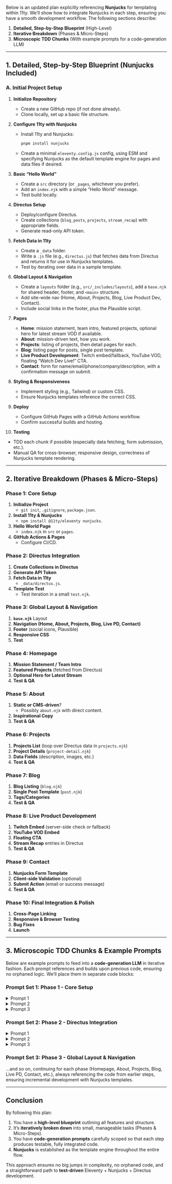 Below is an updated plan explicitly referencing **Nunjucks** for templating within 11ty. We’ll show how to integrate Nunjucks in each step, ensuring you have a smooth development workflow. The following sections describe:

1. **Detailed, Step-by-Step Blueprint** (High-Level)  
2. **Iterative Breakdown** (Phases & Micro-Steps)  
3. **Microscopic TDD Chunks** (With example prompts for a code-generation LLM)  

---

## 1. Detailed, Step-by-Step Blueprint (Nunjucks Included)

### A. Initial Project Setup
1. **Initialize Repository**  
   - Create a new GitHub repo (if not done already).  
   - Clone locally, set up a basic file structure.

2. **Configure 11ty with Nunjucks**  
   - Install 11ty and Nunjucks:  
     ```bash
     pnpm install nunjucks
     ```  
   - Create a minimal `eleventy.config.js` config, using ESM and specifying Nunjucks as the default template engine for pages and data files if desired.

3. **Basic “Hello World”**  
   - Create a `src` directory (or `_pages`, whichever you prefer).  
   - Add an `index.njk` with a simple “Hello World” message.  
   - Test build locally.

4. **Directus Setup**  
   - Deploy/configure Directus.  
   - Create collections (`blog_posts`, `projects`, `stream_recap`) with appropriate fields.  
   - Generate read-only API token.

5. **Fetch Data in 11ty**  
   - Create a `_data` folder.  
   - Write a `.js` file (e.g., `directus.js`) that fetches data from Directus and returns it for use in Nunjucks templates.  
   - Test by iterating over data in a sample template.

6. **Global Layout & Navigation**  
   - Create a `layouts` folder (e.g., `src/_includes/layouts`), add a `base.njk` for shared header, footer, and `<main>` structure.  
   - Add site-wide nav (Home, About, Projects, Blog, Live Product Dev, Contact).  
   - Include social links in the footer, plus the Plausible script.

7. **Pages**  
   - **Home**: mission statement, team intro, featured projects, optional hero for latest stream VOD if available.  
   - **About**: mission-driven text, how you work.  
   - **Projects**: listing of projects, then detail pages for each.  
   - **Blog**: listing page for posts, single post template.  
   - **Live Product Development**: Twitch embed/fallback, YouTube VOD, floating “Watch Dev Live!” CTA.  
   - **Contact**: form for name/email/phone/company/description, with a confirmation message on submit.

8. **Styling & Responsiveness**  
   - Implement styling (e.g., Tailwind) or custom CSS.  
   - Ensure Nunjucks templates reference the correct CSS.

9. **Deploy**  
   - Configure GitHub Pages with a GitHub Actions workflow.  
   - Confirm successful builds and hosting.

10. **Testing**  
   - TDD each chunk if possible (especially data fetching, form submission, etc.).  
   - Manual QA for cross-browser, responsive design, correctness of Nunjucks template rendering.

---

## 2. Iterative Breakdown (Phases & Micro-Steps)

### **Phase 1: Core Setup**
1. **Initialize Project**  
   - `git init`, `.gitignore`, `package.json`.
2. **Install 11ty & Nunjucks**  
   - `npm install @11ty/eleventy nunjucks`.
3. **Hello World Page**  
   - `index.njk` in `src` or `pages`.
4. **GitHub Actions & Pages**  
   - Configure CI/CD.

### **Phase 2: Directus Integration**
1. **Create Collections in Directus**  
2. **Generate API Token**  
3. **Fetch Data in 11ty**  
   - `_data/directus.js`.
4. **Template Test**  
   - Test iteration in a small `test.njk`.

### **Phase 3: Global Layout & Navigation**
1. **`base.njk`** Layout  
2. **Navigation (Home, About, Projects, Blog, Live PD, Contact)**  
3. **Footer** (social icons, Plausible)  
4. **Responsive CSS**  
5. **Test**

### **Phase 4: Homepage**
1. **Mission Statement / Team Intro**  
2. **Featured Projects** (fetched from Directus)  
3. **Optional Hero for Latest Stream**  
4. **Test & QA**

### **Phase 5: About**
1. **Static or CMS-driven**?  
   - Possibly `about.njk` with direct content.  
2. **Inspirational Copy**  
3. **Test & QA**

### **Phase 6: Projects**
1. **Projects List** (loop over Directus data in `projects.njk`)  
2. **Project Details** (`project-detail.njk`)  
3. **Data Fields** (description, images, etc.)  
4. **Test & QA**

### **Phase 7: Blog**
1. **Blog Listing** (`blog.njk`)  
2. **Single Post Template** (`post.njk`)  
3. **Tags/Categories**  
4. **Test & QA**

### **Phase 8: Live Product Development**
1. **Twitch Embed** (server-side check or fallback)  
2. **YouTube VOD Embed**  
3. **Floating CTA**  
4. **Stream Recap** entries in Directus  
5. **Test & QA**

### **Phase 9: Contact**
1. **Nunjucks Form Template**  
2. **Client-side Validation** (optional)  
3. **Submit Action** (email or success message)  
4. **Test & QA**

### **Phase 10: Final Integration & Polish**
1. **Cross-Page Linking**  
2. **Responsive & Browser Testing**  
3. **Bug Fixes**  
4. **Launch**

---

## 3. Microscopic TDD Chunks & Example Prompts

Below are example prompts to feed into a **code-generation LLM** in iterative fashion. Each prompt references and builds upon previous code, ensuring no orphaned logic. We’ll place them in separate code blocks:

### **Prompt Set 1: Phase 1 - Core Setup**

<details>
<summary>Prompt 1</summary>

```markdown
**Phase 1 - Step 1: Initialize Project**

You are a code-generation LLM. I have an empty GitHub repository for an Eleventy + Nunjucks project. Please generate:
1. A minimal `package.json` that includes "@11ty/eleventy" and "nunjucks" as dev dependencies.
2. A `.gitignore` for Node development (ignore node_modules, .DS_Store, etc.).

Include recommended scripts in `package.json`:
- "build": "eleventy"
- "start": "eleventy --serve"
```
</details>

<details>
<summary>Prompt 2</summary>

```markdown
**Phase 1 - Step 2: Eleventy Config & Hello World**

Create:
1. A minimal `.eleventy.js` config that sets:
   - Input directory: "src"
   - Output directory: "_site"
   - `markdownTemplateEngine` and `htmlTemplateEngine` set to "njk" for Nunjucks
2. A folder named `src` with an `index.njk` that prints "Hello World" in an HTML wrapper (e.g., `<h1>`).
3. Provide the final code for each file. Confirm we can run "npm run build" and "npm run start".
```
</details>

<details>
<summary>Prompt 3</summary>

```markdown
**Phase 1 - Step 3: GitHub Actions & GitHub Pages**

Now write a GitHub Actions YAML config (`.github/workflows/deploy.yml`) that:
- Checks out code
- Installs dependencies
- Builds with `npm run build`
- Deploys `_site` to the `gh-pages` branch

Finally, explain how to enable GitHub Pages from the repo settings to serve from `gh-pages`.
```
</details>

### **Prompt Set 2: Phase 2 - Directus Integration**

<details>
<summary>Prompt 1</summary>

```markdown
**Phase 2 - Step 1: Create Collections in Directus**

I have a Directus instance at `https://directus.example.com`. Provide a migration script (or instructions) that creates these collections:

- blog_posts
  - title (string)
  - date (datetime)
  - author (string)
  - body (text/rich)
  - tags (json or multiple select)
  - image (file relationship optional)

- projects
  - name (string)
  - status (enum: 'launched', 'in development')
  - description (text)
  - technologies (json or multiple select)
  - problem_solved (text)
  - outcomes_results (text)
  - image (file relationship optional)

- stream_recap
  - title (string)
  - date (datetime)
  - youtube_link (string)
  - description (text)

Provide a Node script using the Directus JS client or a set of REST calls with cURL. Then show how to run it.
```
</details>

<details>
<summary>Prompt 2</summary>

```markdown
**Phase 2 - Step 2: Generate API Token**

Demonstrate how to generate a read-only API token in Directus. Provide either a code snippet using Directus JS or an example cURL command. I will store this token in a `.env` file (ignored by git). Show me how to do so without exposing secrets in the codebase.
```
</details>

<details>
<summary>Prompt 3</summary>

```markdown
**Phase 2 - Step 3: Eleventy Data Fetch (Nunjucks)**

Create a file `_data/directus.js` in the Eleventy project. It should:

1. Read the API token from `.env`.
2. Fetch each collection (blog_posts, projects, stream_recap) from Directus.
3. Return an object like `{ blogPosts: [...], projects: [...], streamRecap: [...] }`.
4. Handle errors gracefully (log a message, return empty arrays if fetch fails).

Write a simple test with Jest or another framework to mock the fetch calls and ensure we receive arrays of objects. Provide the test file code as well.
```
</details>

### **Prompt Set 3: Phase 3 - Global Layout & Navigation**  
...and so on, continuing for each phase (Homepage, About, Projects, Blog, Live PD, Contact, etc.), always referencing the code from earlier steps, ensuring incremental development with Nunjucks templates.

---

## Conclusion

By following this plan:

1. You have a **high-level blueprint** outlining all features and structure.
2. It’s **iteratively broken down** into small, manageable tasks (Phases & Micro-Steps).
3. You have **code-generation prompts** carefully scoped so that each step produces testable, fully integrated code.  
4. **Nunjucks** is established as the template engine throughout the entire flow.

This approach ensures no big jumps in complexity, no orphaned code, and a straightforward path to **test-driven** Eleventy + Nunjucks + Directus development.